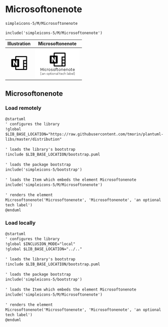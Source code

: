 # Microsoftonenote


```text
simpleicons-5/M/Microsoftonenote
```

```text
include('simpleicons-5/M/Microsoftonenote')
```



| Illustration | Microsoftonenote |
| :---: | :---: |
| ![illustration for Illustration](../../simpleicons-5/M/Microsoftonenote.png) | ![illustration for Microsoftonenote](../../simpleicons-5/M/Microsoftonenote.Local.png) |




## Microsoftonenote

### Load remotely
```plantuml
@startuml
' configures the library
!global $LIB_BASE_LOCATION="https://raw.githubusercontent.com/tmorin/plantuml-libs/master/distribution"

' loads the library's bootstrap
!include $LIB_BASE_LOCATION/bootstrap.puml

' loads the package bootstrap
include('simpleicons-5/bootstrap')

' loads the Item which embeds the element Microsoftonenote
include('simpleicons-5/M/Microsoftonenote')

' renders the element
Microsoftonenote('Microsoftonenote', 'Microsoftonenote', 'an optional tech label')
@enduml
```

### Load locally
```plantuml
@startuml
' configures the library
!global $INCLUSION_MODE="local"
!global $LIB_BASE_LOCATION="../.."

' loads the library's bootstrap
!include $LIB_BASE_LOCATION/bootstrap.puml

' loads the package bootstrap
include('simpleicons-5/bootstrap')

' loads the Item which embeds the element Microsoftonenote
include('simpleicons-5/M/Microsoftonenote')

' renders the element
Microsoftonenote('Microsoftonenote', 'Microsoftonenote', 'an optional tech label')
@enduml
```

